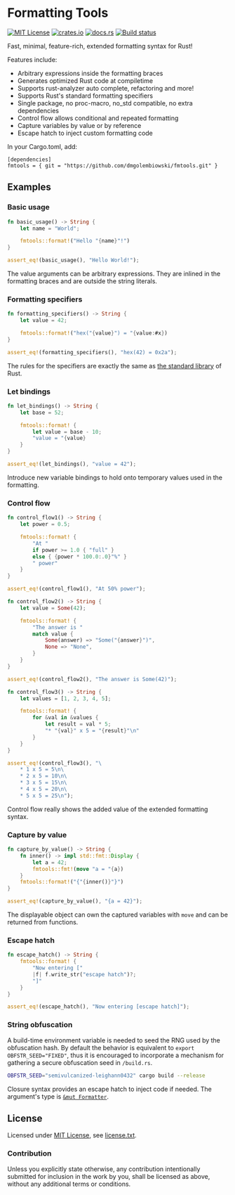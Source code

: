Formatting Tools
================

[![MIT License](https://img.shields.io/badge/License-MIT-yellow.svg)](https://opensource.org/licenses/MIT)
[![crates.io](https://img.shields.io/crates/v/fmtools.svg)](https://crates.io/crates/fmtools)
[![docs.rs](https://docs.rs/fmtools/badge.svg)](https://docs.rs/fmtools)
[![Build status](https://github.com/CasualX/fmtools/workflows/CI/badge.svg)](https://github.com/CasualX/fmtools/actions)

Fast, minimal, feature-rich, extended formatting syntax for Rust!

Features include:

* Arbitrary expressions inside the formatting braces
* Generates optimized Rust code at compiletime
* Supports rust-analyzer auto complete, refactoring and more!
* Supports Rust's standard formatting specifiers
* Single package, no proc-macro, no_std compatible, no extra dependencies
* Control flow allows conditional and repeated formatting
* Capture variables by value or by reference
* Escape hatch to inject custom formatting code

In your Cargo.toml, add:

```text
[dependencies]
fmtools = { git = "https://github.com/dmgolembiowski/fmtools.git" }
```

Examples
--------

### Basic usage

```rust
fn basic_usage() -> String {
	let name = "World";

	fmtools::format!("Hello "{name}"!")
}

assert_eq!(basic_usage(), "Hello World!");
```

The value arguments can be arbitrary expressions.
They are inlined in the formatting braces and are outside the string literals.

### Formatting specifiers

```rust
fn formatting_specifiers() -> String {
	let value = 42;

	fmtools::format!("hex("{value}") = "{value:#x})
}

assert_eq!(formatting_specifiers(), "hex(42) = 0x2a");
```

The rules for the specifiers are exactly the same as [the standard library](https://doc.rust-lang.org/std/fmt/index.html) of Rust.

### Let bindings

```rust
fn let_bindings() -> String {
	let base = 52;

	fmtools::format! {
		let value = base - 10;
		"value = "{value}
	}
}

assert_eq!(let_bindings(), "value = 42");
```

Introduce new variable bindings to hold onto temporary values used in the formatting.

### Control flow

```rust
fn control_flow1() -> String {
	let power = 0.5;

	fmtools::format! {
		"At "
		if power >= 1.0 { "full" }
		else { {power * 100.0:.0}"%" }
		" power"
	}
}

assert_eq!(control_flow1(), "At 50% power");
```

```rust
fn control_flow2() -> String {
	let value = Some(42);

	fmtools::format! {
		"The answer is "
		match value {
			Some(answer) => "Some("{answer}")",
			None => "None",
		}
	}
}

assert_eq!(control_flow2(), "The answer is Some(42)");
```

```rust
fn control_flow3() -> String {
	let values = [1, 2, 3, 4, 5];

	fmtools::format! {
		for &val in &values {
			let result = val * 5;
			"* "{val}" x 5 = "{result}"\n"
		}
	}
}

assert_eq!(control_flow3(), "\
	* 1 x 5 = 5\n\
	* 2 x 5 = 10\n\
	* 3 x 5 = 15\n\
	* 4 x 5 = 20\n\
	* 5 x 5 = 25\n");
```

Control flow really shows the added value of the extended formatting syntax.

### Capture by value

```rust
fn capture_by_value() -> String {
	fn inner() -> impl std::fmt::Display {
		let a = 42;
		fmtools::fmt!(move "a = "{a})
	}
	fmtools::format!("{"{inner()}"}")
}

assert_eq!(capture_by_value(), "{a = 42}");
```

The displayable object can own the captured variables with `move` and can be returned from functions.

### Escape hatch

```rust
fn escape_hatch() -> String {
	fmtools::format! {
		"Now entering ["
		|f| f.write_str("escape hatch")?;
		"]"
	}
}

assert_eq!(escape_hatch(), "Now entering [escape hatch]");
```

### String obfuscation

A build-time environment variable is needed to seed the RNG used by the obfuscation hash.
By default the behavior is equivalent to `export OBFSTR_SEED="FIXED"`, thus it is encouraged to 
incorporate a mechanism for gathering a secure obfuscation seed in `/build.rs`. 

```sh 
OBFSTR_SEED="semivulcanized-leighann0432" cargo build --release
```

Closure syntax provides an escape hatch to inject code if needed.
The argument's type is [`&mut Formatter`](https://doc.rust-lang.org/std/fmt/struct.Formatter.html).

License
-------

Licensed under [MIT License](https://opensource.org/licenses/MIT), see [license.txt](license.txt).

### Contribution

Unless you explicitly state otherwise, any contribution intentionally submitted
for inclusion in the work by you, shall be licensed as above, without any additional terms or conditions.
